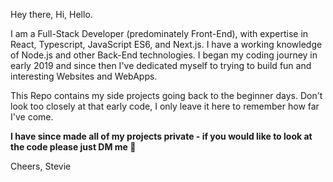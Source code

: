 Hey there, Hi, Hello.

I am a Full-Stack Developer (predominately Front-End), with expertise in React, Typescript, JavaScript ES6, and Next.js. I have a working knowledge of Node.js and other Back-End technologies. I began my coding journey in early 2019 and since then I've dedicated myself to trying to build fun and interesting Websites and WebApps.

This Repo contains my side projects going back to the beginner days. Don't look too closely at that early code, I only leave it here to remember how far I've come. 

**I have since made all of my projects private - if you would like to look at the code please just DM me 🙂**

Cheers,
Stevie
